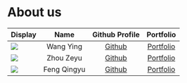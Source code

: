 # About us

Display | Name | Github Profile | Portfolio 
--------|:----:|:--------------:|:---------:
![](https://via.placeholder.com/100.png?text=Photo) | Wang Ying | [Github](https://github.com/WYing333) | [Portfolio](https://github.com/AY2021S1-CS2113-T16-2/tp/blob/master/docs/team/wying333.md)
![](https://via.placeholder.com/100.png?text=Photo) | Zhou Zeyu | [Github](https://github.com/) | [Portfolio](docs/team/johndoe.md)
![](https://via.placeholder.com/100.png?text=Photo) | Feng Qingyu | [Github](https://github.com/Louis-Feng/) | [Portfolio](https://github.com/Louis-Feng/)

